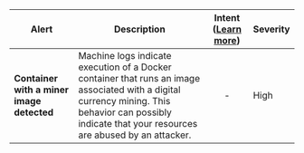 |Alert|Description|Intent ([Learn more](#intentions))|Severity|
|----|----|:----:|--|
|**Container with a miner image detected**|Machine logs indicate execution of a Docker container that runs an image associated with a digital currency mining. This behavior can possibly indicate that your resources are abused by an attacker.|-|High|
